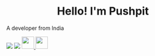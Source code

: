 <h1 align="center">Hello! I'm Pushpit</h1>

A developer from India


<img src="https://img.shields.io/badge/gmail-%23D14836.svg?&style=for-the-badge&logo=pushpit07@gmail.com&logoColor=white" />
<img src="https://img.shields.io/badge/linkedin-%230077B5.svg?&style=for-the-badge&logo=linkedin&logoColor=white" href="https://www.linkedin.com/in/pushpit-bhardwaj/" />
<a href="https://www.linkedin.com/in/pushpit-bhardwaj/">
<img height="32" width="32" src="https://cdn.jsdelivr.net/npm/simple-icons@v3/icons/linkedin.svg" />
  </a>
<img height="32" width="32" src="https://unpkg.com/simple-icons@v3/icons/youtube.svg" />
<!--
**Pushpit07/Pushpit07** is a ✨ _special_ ✨ repository because its `README.md` (this file) appears on your GitHub profile.

Here are some ideas to get you started:

- 🔭 I’m currently working on ...
- 🌱 I’m currently learning ...
- 👯 I’m looking to collaborate on ...
- 🤔 I’m looking for help with ...
- 💬 Ask me about ...
- 📫 How to reach me: ...
- 😄 Pronouns: ...
- ⚡ Fun fact: ...
-->

